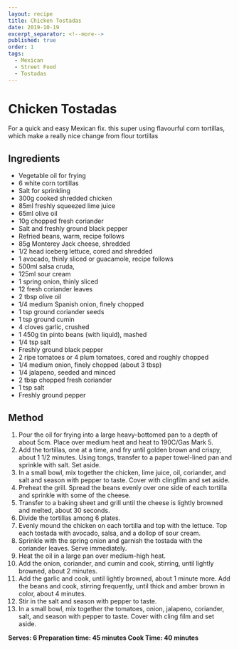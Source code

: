 ```yaml
---
layout: recipe
title: Chicken Tostadas
date: 2019-10-19
excerpt_separator: <!--more-->
published: true
order: 1
tags:
  - Mexican
  - Street Food
  - Tostadas
---
```


# Chicken Tostadas

For a quick and easy Mexican fix. this super using flavourful corn tortillas, which make a really nice change from flour tortillas

<!--more-->

## Ingredients

- Vegetable oil for frying
- 6 white corn tortillas
- Salt for sprinkling
- 300g cooked shredded chicken
- 85ml freshly squeezed lime juice
- 65ml olive oil
- 10g chopped fresh coriander
- Salt and freshly ground black pepper
- Refried beans, warm, recipe follows
- 85g Monterey Jack cheese, shredded
- 1/2 head iceberg lettuce, cored and shredded
- 1 avocado, thinly sliced or guacamole, recipe follows
- 500ml salsa cruda,
- 125ml sour cream
- 1 spring onion, thinly sliced
- 12 fresh coriander leaves
- 2 tbsp olive oil
- 1/4 medium Spanish onion, finely chopped
- 1 tsp ground coriander seeds
- 1 tsp ground cumin
- 4 cloves garlic, crushed
- 1 450g tin pinto beans (with liquid), mashed
- 1/4 tsp salt
- Freshly ground black pepper
- 2 ripe tomatoes or 4 plum tomatoes, cored and roughly chopped
- 1/4 medium onion, finely chopped (about 3 tbsp)
- 1/4 jalapeno, seeded and minced
- 2 tbsp chopped fresh coriander
- 1 tsp salt
- Freshly ground pepper

## Method

1. Pour the oil for frying into a large heavy-bottomed pan to a depth of about 5cm. Place over medium heat and heat to 190C/Gas Mark 5.
2. Add the tortillas, one at a time, and fry until golden brown and crispy, about 1 1/2 minutes. Using tongs, transfer to a paper towel-lined pan and sprinkle with salt. Set aside.
3. In a small bowl, mix together the chicken, lime juice, oil, coriander, and salt and season with pepper to taste. Cover with clingfilm and set aside.
4. Preheat the grill. Spread the beans evenly over one side of each tortilla and sprinkle with some of the cheese.
5. Transfer to a baking sheet and grill until the cheese is lightly browned and melted, about 30 seconds.
6. Divide the tortillas among 6 plates.
7. Evenly mound the chicken on each tortilla and top with the lettuce. Top each tostada with avocado, salsa, and a dollop of sour cream.
8. Sprinkle with the spring onion and garnish the tostada with the coriander leaves. Serve immediately.
9. Heat the oil in a large pan over medium-high heat.
10. Add the onion, coriander, and cumin and cook, stirring, until lightly browned, about 2 minutes.
11. Add the garlic and cook, until lightly browned, about 1 minute more. Add the beans and cook, stirring frequently, until thick and amber brown in color, about 4 minutes.
12. Stir in the salt and season with pepper to taste.
13. In a small bowl, mix together the tomatoes, onion, jalapeno, coriander, salt, and season with pepper to taste. Cover with cling film and set aside.

**Serves: 6
Preparation time: 45 minutes
Cook Time: 40 minutes**
